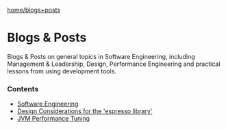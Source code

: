 
[home/](https://donnachaforde.github.io)[blogs+posts](https://donnachaforde.github.io/blogs+posts/)


# Blogs & Posts

Blogs & Posts on general topics in Software Engineering, including Management & Leadership, Design, Performance Engineering and practical lessons from using development tools.

### Contents

* [Software Engineering](software-engineering/README.md)
* [Design Considerations for the 'espresso library'](code-design/README.md)
* [JVM Performance Tuning](jvm-performance-tuning/README.md)




